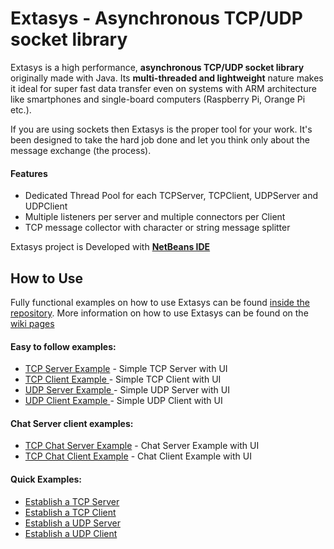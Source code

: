Extasys - Asynchronous TCP/UDP socket library
=======

Extasys is a high performance, **asynchronous TCP/UDP socket library** originally made with Java. Its **multi-threaded and lightweight** nature makes it ideal for super fast data transfer even on systems with ARM architecture like smartphones and single-board computers (Raspberry Pi, Orange Pi etc.).

If you are using sockets then Extasys is the proper tool for your work. It's been designed to take the hard job done and let you think only about the message exchange (the process).

#### Features
* Dedicated Thread Pool for each TCPServer, TCPClient, UDPServer and UDPClient
* Multiple listeners per server and multiple connectors per Client
* TCP message collector with character or string message splitter

Extasys project is Developed with <a href="https://netbeans.apache.org/"><b>NetBeans IDE</b><a>

## How to Use

Fully functional examples on how to use Extasys can be found [inside the repository](https://github.com/nsiatras/extasys/tree/master/Extasys%20for%20Java%20Examples). More information on how to use Extasys can be found on the [wiki pages](https://github.com/nsiatras/extasys/wiki)
 
 #### Easy to follow examples:
 * [TCP Server Example](https://github.com/nsiatras/extasys/tree/master/Extasys%20for%20Java%20Examples/Extasys.Examples.TCPServer) - Simple TCP Server with UI
 * [TCP Client Example ](https://github.com/nsiatras/extasys/tree/master/Extasys%20for%20Java%20Examples/Extasys.Examples.TCPClient) - Simple TCP Client with UI
 * [UDP Server Example ](https://github.com/nsiatras/extasys/tree/master/Extasys%20for%20Java%20Examples/Extasys.Examples.UDPServer) - Simple UDP Server with UI
 * [UDP Client Example ](https://github.com/nsiatras/extasys/tree/master/Extasys%20for%20Java%20Examples/Extasys.Examples.UDPClient) - Simple UDP Client with UI
 
 #### Chat Server client examples:
 * [TCP Chat Server Example](https://github.com/nsiatras/extasys/tree/master/Extasys%20for%20Java%20Examples/Extasys.Examples.TCPChatServer) - Chat Server Example with UI
* [TCP Chat Client Example](https://github.com/nsiatras/extasys/tree/master/Extasys%20for%20Java%20Examples/Extasys.Examples.TCPChatClient) - Chat Client Example with UI


#### Quick Examples:
* [Establish a TCP Server](https://github.com/nsiatras/extasys/wiki/Establish-a-TCP-Server)
* [Establish a TCP Client](https://github.com/nsiatras/extasys/wiki/Establish-a-TCP-Client)
* [Establish a UDP Server](https://github.com/nsiatras/extasys/wiki/Establish-a-UDP-Server)
* [Establish a UDP Client](https://github.com/nsiatras/extasys/wiki/Establish-a-UDP-Client)
